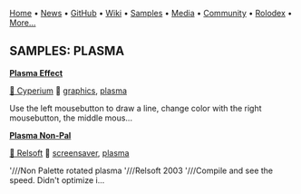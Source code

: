 [Home](https://qb64.com) • [News](../news.md) • [GitHub](../github.md) • [Wiki](../wiki.md) • [Samples](../samples.md) • [Media](../media.md) • [Community](../community.md) • [Rolodex](../rolodex.md) • [More...](../more.md)

## SAMPLES: PLASMA

**[Plasma Effect](plasma-effect/index.md)**

[🐝 Cyperium](cyperium.md) 🔗 [graphics](graphics.md), [plasma](plasma.md)

Use the left mousebutton to draw a line, change color with the right mousebutton, the middle mous...

**[Plasma Non-Pal](plasma-non-pal/index.md)**

[🐝 Relsoft](relsoft.md) 🔗 [screensaver](screensaver.md), [plasma](plasma.md)

'///Non Palette rotated plasma '///Relsoft 2003 '///Compile and see the speed.  Didn't optimize i...

